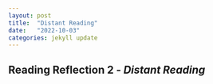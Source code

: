 ```yaml
---
layout: post
title:  "Distant Reading"
date:   "2022-10-03"
categories: jekyll update
---
```


## Reading Reflection 2 - *Distant Reading* ##

